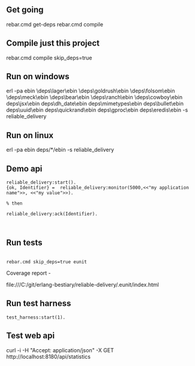 Get going
---------

rebar.cmd get-deps
rebar.cmd compile


Compile just this project
-------------------------

rebar.cmd compile skip_deps=true


Run on windows
--------------


erl -pa ebin \deps\lager\ebin \deps\goldrush\ebin \deps\folsom\ebin \deps\meck\ebin \deps\bear\ebin \deps\ranch\ebin \deps\cowboy\ebin deps\jsx\ebin deps\dh_date\ebin deps\mimetypes\ebin deps\bullet\ebin deps\uuid\ebin deps\quickrand\ebin deps\gproc\ebin deps\eredis\ebin -s reliable_delivery

Run on linux
-------------

erl -pa ebin deps/*/ebin -s reliable_delivery


Demo api
--------

```
reliable_delivery:start().
{ok, Identifier} =  reliable_delivery:monitor(5000,<<"my application name">>, <<"my value">>).

% then

reliable_delivery:ack(Identifier).



```

Run tests
---------

```

rebar.cmd skip_deps=true eunit

```

Coverage report -

file:///C:/git/erlang-bestiary/reliable-delivery/.eunit/index.html




Run test harness
----------------

```
test_harness:start(1).
```


Test web api
--------

curl -i -H "Accept: application/json" -X GET http://localhost:8180/api/statistics

